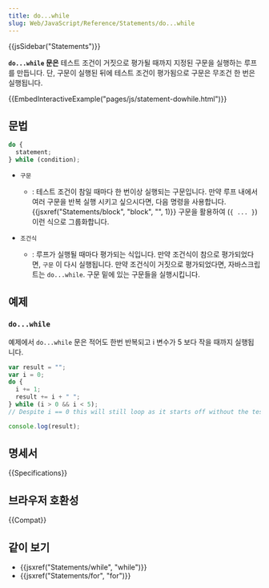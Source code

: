```yaml
---
title: do...while
slug: Web/JavaScript/Reference/Statements/do...while
---
```


{{jsSidebar("Statements")}}

**`do...while` 문은** 테스트 조건이 거짓으로 평가될 때까지 지정된 구문을 실행하는 루프를 만듭니다.
단, 구문이 실행된 뒤에 테스트 조건이 평가됨으로 구문은 무조건 한 번은 실행됩니다.

{{EmbedInteractiveExample("pages/js/statement-dowhile.html")}}

## 문법

```js
do {
  statement;
} while (condition);
```

- `구문`

  - : 테스트 조건이 참일 때마다 한 번이상 실행되는 구문입니다. 만약 루프 내에서 여러 구문을 반복 실행 시키고 싶으시다면, 다음 명령을 사용합니다. {{jsxref("Statements/block", "block", "", 1)}} 구문을 활용하여 (`{ ... }`) 이런 식으로 그룹화합니다.

- `조건식`
  - : 루프가 실행될 때마다 평가되는 식입니다. 만약 조건식이 참으로 평가되었다면, `구문` 이 다시 실행됩니다. 만약 조건식이 거짓으로 평가되었다면, 자바스크립트는 `do...while`. 구문 밑에 있는 구문들을 실행시킵니다.

## 예제

### `do...while`

예제에서 `do...while` 문은 적어도 한번 반복되고 i 변수가 5 보다 작을 때까지 실행됩니다.

```js
var result = "";
var i = 0;
do {
  i += 1;
  result += i + " ";
} while (i > 0 && i < 5);
// Despite i == 0 this will still loop as it starts off without the test

console.log(result);
```

## 명세서

{{Specifications}}

## 브라우저 호환성

{{Compat}}

## 같이 보기

- {{jsxref("Statements/while", "while")}}
- {{jsxref("Statements/for", "for")}}

